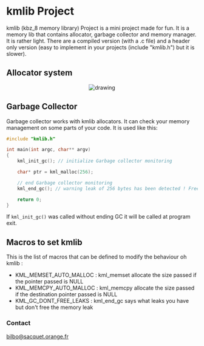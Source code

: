 # kmlib Project
kmlib (kbz_8 memory library) Project is a mini project made for fun. It is a memory lib that contains allocator, garbage collector and memory manager. It is rather light. There are a compiled version (with a .c file) and a header only version (easy to implement in your projects (include "kmlib.h") but it is slower).

## Allocator system

<p align="center">
	<img src="https://github.com/Kbz-8/kmlib/blob/main/schema.png" alt="drawing"/>
</p>

## Garbage Collector

Garbage collector works with kmlib allocators. It can check your memory management on some parts of your code.
It is used like this:

```C
#include "kmlib.h"

int main(int argc, char** argv)
{
	kml_init_gc(); // initialize Garbage collector monitoring

	char* ptr = kml_malloc(256);

	// end Garbage collector monitoring
	kml_end_gc(); // warning leak of 256 bytes has been detected ! Freeing the memory [#define KML_GC_DONT_FREE_LEAKS to avoid that]

	return 0;
}
```
If ```kml_init_gc()``` was called without ending GC it will be called at program exit.

## Macros to set kmlib

This is the list of macros that can be defined to modify the behaviour oh kmlib :
* KML_MEMSET_AUTO_MALLOC : kml_memset allocate the size passed if the pointer passed is NULL
* KML_MEMCPY_AUTO_MALLOC : kml_memcpy allocate the size passed if the destination pointer passed is NULL
* KML_GC_DONT_FREE_LEAKS : kml_end_gc says what leaks you have but don't free the memory leak

### Contact
bilbo@sacquet.orange.fr

